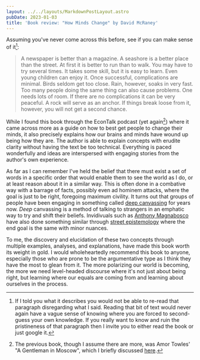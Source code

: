```yaml
---
layout: ../../layouts/MarkdownPostLayout.astro
pubDate: 2023-01-03
title: 'Book review: "How Minds Change" by David McRaney'
---
```

Assuming you've never come across this before, see if you can make sense of it[^1]:

> A newspaper is better than a magazine. A seashore is a better place than the street. At first it is better to run than to walk. You may have to try several times. It takes some skill, but it is easy to learn. Even young children can enjoy it. Once successful, complications are minimal. Birds seldom get too close. Rain, however, soaks in very fast. Too many people doing the same thing can also cause problems. One needs lots of room. If there are no complications it can be very peaceful. A rock will serve as an anchor. If things break loose from it, however, you will not get a second chance.

While I found this book through the EconTalk podcast (yet again[^2]) where it came across more as a guide on how to best get people to change their minds, it also precisely explains how our brains and minds have wound up being how they are. The author is able to explain concepts with erudite clarity without having the text be too technical. Everything is paced wonderfully and ideas are interspersed with engaging stories from the author's own experience.

As far as I can remember I've held the belief that there must exist a set of words in a specific order that would enable them to see the world as I do, or at least reason about it in a similar way. This is often done in a combative way with a barrage of facts, possibly even ad hominem attacks, where the goal is just to be right, foregoing maximum civility. It turns out that groups of people have been engaging in something called [deep canvassing](https://en.wikipedia.org/wiki/Deep_canvassing) for years now. _Deep_ canvassing is a method of talking to strangers in an emphatic way to try and shift their beliefs. Invidivuals such as [Anthony Magnabosco](https://www.youtube.com/@magnabosco210) have also done something similar through [street epistemology](https://streetepistemology.com/) where the end goal is the same with minor nuances.

To me, the discovery and elucidation of these two concepts through multiple examples, analyses, and explanations, have made this book worth its weight in gold. I would wholeheartedly recommend this book to anyone, especially those who are prone to be the argumentative type as I think they have the most to glean from it. The more polarizing our world is becoming, the more we need level-headed discourse where it's not just about being right, but learning where our equals are coming from and learning about ourselves in the process.

[^1]: If I told you what it describes you would not be able to re-read that paragraph disregarding what I said. Reading that bit of text would never again have a vague sense of knowing where you are forced to second-guess your own knowledge. If you really want to know and ruin the pristineness of that paragraph then I invite you to either read the book or just google it.
[^2]: The previous book, though I assume there are more, was Amor Towles' "A Gentleman in Moscow", which I briefly discussed [here](https://usrme.xyz/posts/hullabaloo-with-2022/#books-read).
